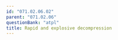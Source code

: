 ```yaml
---
id: "071.02.06.02"
parent: "071.02.06"
questionBank: "atpl"
title: Rapid and explosive decompression
---
```

